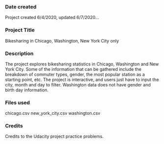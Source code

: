 ### Date created
Project created 6/4/2020, updated 6/7/2020...

### Project Title
Bikesharing in Chicago, Washington, New York City only

### Description
The project explores bikesharing statistics in Chicago, Washington and New York City. Some of the information that can be gathered include the breakdown of commuter types, gender, the most popular station as a starting point, etc. The project is interactive, and users just have to input the city, month and day to filter. Washington data does not have gender and birth day information.

### Files used
chicago.csv
new_york_city.csv
washington.csv

### Credits
Credits to the Udacity project practice problems. 

